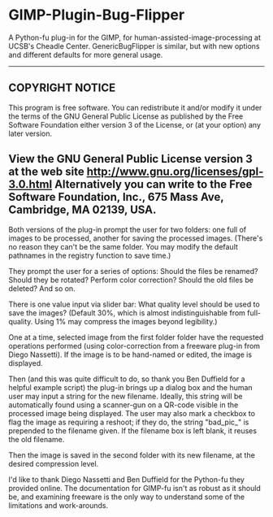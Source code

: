 # GIMP-Plugin-Bug-Flipper
A Python-fu plug-in for the GIMP, for human-assisted-image-processing at UCSB's Cheadle Center.
GenericBugFlipper is similar, but with new options and different defaults for more general usage.


 ----------------------------------------------------------------
 COPYRIGHT NOTICE
 ----------------------------------------------------------------
 
 This program is free software. You can redistribute it and/or modify
 it under the terms of the GNU General Public License as published by
 the Free Software Foundation either version 3 of the License, or
 (at your option) any later version.  
 
 View the GNU General Public License version 3 at the web site 
 http://www.gnu.org/licenses/gpl-3.0.html
 Alternatively you can write to the Free Software Foundation, Inc., 675 Mass
 Ave, Cambridge, MA 02139, USA.
 ---------------------------------------------------------------

Both versions of the plug-in prompt the user for two folders: one full of images to be processed, another for saving the processed images.
(There's no reason they can't be the same folder. You may modify the default pathnames in the registry function to save time.)

They prompt the user for a series of options: Should the files be renamed? Should they be rotated? Perform color correction? Should the old files be deleted? And so on.

There is one value input via slider bar: What quality level should be used to save the images? 
(Default 30%, which is almost indistinguishable from full-quality. Using 1% may compress the images beyond legibility.)

One at a time, selected image from the first folder folder have the requested operations performed
(using color-correction from a freeware plug-in from Diego Nassetti). If the image is to be hand-named or edited, the image is displayed.

Then (and this was quite difficult to do, so thank you Ben Duffield for a helpful example script) the plug-in brings up a dialog box
and the human user may input a string for the new filename. Ideally, this string will be automatically found using a scanner-gun
on a QR-code visible in the processed image being displayed. The user may also mark a checkbox to flag the image as requiring a reshoot;
if they do, the string "bad_pic_" is prepended to the filename given. If the filename box is left blank, it reuses the old filename. 

Then the image is saved in the second folder with its new filename, at the desired compression level. 

I'd like to thank Diego Nassetti and Ben Duffield for the Python-fu they provided online. The documentation for GIMP-fu isn't
as robust as it should be, and examining freeware is the only way to understand some of the limitations and work-arounds.
